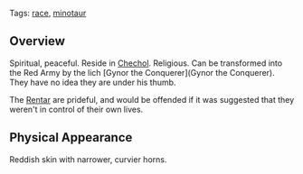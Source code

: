 Tags: [race](Races), [minotaur](Minotaur)

## Overview

Spiritual, peaceful. Reside in [Chechol](Chechol). Religious. Can be transformed into the Red Army by the lich [Gynor the Conquerer](Gynor the Conquerer). They have no idea they are under his thumb.

The [Rentar](Rentar) are prideful, and would be offended if it was suggested that they weren't in control of their own lives.

## Physical Appearance

Reddish skin with narrower, curvier horns.